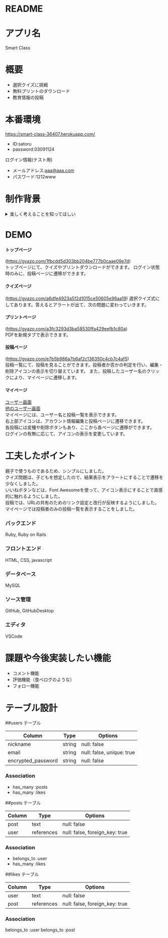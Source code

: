 # README

# アプリ名
Smart Class

# 概要
* 選択クイズに挑戦
* 無料プリントのダウンロード
* 教育情報の投稿

# 本番環境
https://smart-class-36407.herokuapp.com/  
* ID:satoru
* password:03091124

ログイン情報(テスト用)
* メールアドレス:aaa@aaa.com
* パスワード:1212www

# 制作背景
<details><summary>楽しく考えることを知ってほしい</summary>
子どもたちの成長において重要なものは、成功体験です。  
成功体験は、「もっとやろう！」と自ら取り組む原動力になります。  
それには、学べる環境を用意してあげることが必要です。クイズとプリント学習をすることで「瞬時に考えること」と「じっくり考えること」の２つができます。このパターンは、思考と情緒をバランスよく育むことができる大枠です。  
また、クイズは短く作っており、長時間のパソコン操作にならないようにしています。  
また、両親が我が子により積極的な学びの環境を用意したいと考えた時に、たくさんの習い事から選ぶのは骨が折れます。
そこで、情報交換と共有ができる場所の提供ができるよう教育情報の投稿ができるようにしました。  
親も子どもも共通でしようするアプリケーションにすることで、安心感を高めました。  
長々と綴りましたが、根本は子どもたちの学習のきっかけの一つになりたい、学習へのハードルを下げてあげたいという気持ちです。楽しく考えることを知ってもらえたら幸いです。</details>

# DEMO
#### トップページ
(https://gyazo.com/1fbcdd5d303bb204be777b0caae09e7d)  
トップページにて、クイズやプリントダウンロードができます。
ログイン状態時のみに、投稿ページに遷移ができます。

#### クイズページ
(https://gyazo.com/a6dfe4923a5f2d1015ce50605e96aa19)
選択クイズ式にしてあります。答えるとアラートが出て、次の問題に変わっていきます。

#### プリントページ
(https://gyazo.com/a3fc3293d3ba58530ffa429eefb1c80a)  
PDFを新規タブで表示できます。

#### 投稿ページ
(https://gyazo.com/e7b5b986a7b6af2c136350c4cb7c4af5)  
投稿一覧にて、投稿を見ることができます。投稿者か否かの判定を行い、編集・削除アイコンの表示を切り替えています。
また、投稿したユーザー名のクリックにより、マイページに遷移します。


#### マイページ
[ユーザー画面](https://gyazo.com/444edbeabd8d0c2c8e50aa93f36de147)  
[他のユーザー画面](https://gyazo.com/c7a4088ab3dc3c725d48c9fc87ce81ba)  
マイページには、ユーザー名と投稿一覧を表示できます。  
右上部アイコンは、アカウント情報編集と投稿ページに遷移できます。  
各投稿には変種や削除ボタンもあり、ここから各ページに遷移ができます。  
ログインの有無に応じて、アイコンの表示を変更しています。  

# 工夫したポイント
親子で使うものであるため、シンプルにしました。  
クイズ問題は、子どもを想定したので、結果表示をアラートにすることで遷移を少なくしました。  
いいねボタンなどは、Font Awesomeを使って、アイコン表示にすることで直感的に触れるようにしました。  
投稿では、URLの共有のためのリンク設定と改行が反映するようにしました。  
マイページでは投稿者のみの投稿一覧を表示することをしました。


### バックエンド
Ruby, Ruby on Rails

### フロントエンド
HTML, CSS, javascript

### データベース
MySQL

### ソース管理
GitHub, GitHubDesktop

### エディタ
VSCode

# 課題や今後実装したい機能
* コメント機能
* 評価機能（食べログのような）
* フォロー機能



# テーブル設計

##users テーブル

| Column             | Type   | Options                   |
| ------------------ | ------ | ------------------------- |
| nickname           | string | null: false               |
| email              | string | null: false, unique: true |
| encrypted_password | string | null: false               |

### Association

- has_many :posts
- has_many :likes

##posts テーブル

| Column                | Type       | Options                        |
| --------------------- | ---------- | ------------------------------ |
| post                  | text       | null: false                    |
| user                  | references | null: false, foreign_key: true |

### Association
- belongs_to :user
- has_many :likes

##likes テーブル

| Column                | Type       | Options                        |
| --------------------- | ---------- | ------------------------------ |
| user                  | text       | null: false                    |
| post                  | references | null: false, foreign_key: true |

### Association

  belongs_to :user
  belongs_to :post
